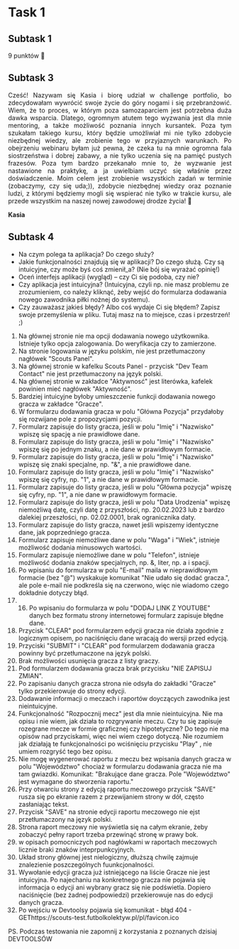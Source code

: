 # **Task 1**
## **Subtask 1**
9 punktów 🤸
## **Subtask 3**
<p align="justify">Cześć! Nazywam się Kasia i biorę udział w challenge portfolio, bo zdecydowałam wywrócić swoje życie do góry nogami i się przebranżowić. Wiem, że to proces, w którym poza samozaparciem jest potrzebna duża dawka wsparcia. Dlatego, ogromnym atutem tego wyzwania jest dla mnie mentoring, a także możliwość poznania innych kursantek. Poza tym szukałam takiego kursu, który będzie umożliwiał mi nie tylko zdobycie niezbędnej wiedzy, ale zrobienie tego w przyjaznych warunkach. Po obejrzeniu webinaru byłam już pewna, że czeka tu na mnie ogromna fala siostrzeństwa i dobrej zabawy, a nie tylko uczenia się na pamięć pustych frazesów. Poza tym bardzo przekanało mnie to, że wyzwanie jest nastawione na praktykę, a ja uwielbiam uczyć się właśnie przez doświadczenie. Moim celem jest zrobienie wszystkich zadań w terminie (zobaczymy, czy się uda;)), zdobycie niezbędnej wiedzy oraz poznanie ludzi, z którymi będziemy mogli się wspierać nie tylko w trakcie kursu, ale przede wszystkim na naszej nowej zawodowej drodze życia! 🍾</p>

**Kasia**
## **Subtask 4**
- Na czym polega ta aplikacja? Do czego służy?
- Jakie funkcjonalności znajdują się w aplikacji? Do czego służą. Czy są intuicyjne, czy może byś coś zmienił_a? (Nie bój się wyrażać opinię!)
- Oceń interfejs aplikacji (wygląd) – czy Ci się podoba, czy nie?
- Czy aplikacja jest intuicyjna? (Intuicyjna, czyli np. nie masz problemu ze zrozumieniem, co należy kliknąć, żeby wejść do formularza dodawania nowego zawodnika piłki nożnej do systemu).
- Czy zauważasz jakieś błędy? Albo coś wydaje Ci się błędem? Zapisz swoje przemyślenia w pliku. Tutaj masz na to miejsce, czas i przestrzeń! ;)
1. Na głównej stronie nie ma opcji dodawania nowego użytkownika. Istnieje tylko opcja zalogowania. Do weryfikacja czy to zamierzone.
2. Na stronie logowania w języku polskim, nie jest przetłumaczony nagłówek "Scouts Panel". 
3. Na głównej stronie w kafelku Scouts Panel - przycisk "Dev Team Contact" nie jest przetłumaczony na język polski.
4. Na głównej stronie w zakładce "Aktywnosć" jest literówka, kafelek powinien mieć nagłówek "Aktywność".
5. Bardziej intuicyjne byłoby umieszczenie funkcji dodawania nowego gracza w zakładce "Gracze".
6. W formularzu dodawania gracza w polu "Główna Pozycja" przydałoby się rozwijane pole z propozycjami pozycji.
7. Formularz zapisuje do listy gracza, jeśli w polu "Imię" i "Nazwisko" wpiszę się spację a nie prawidłowe dane.
8. Formularz zapisuje do listy gracza, jeśli w polu "Imię" i "Nazwisko" wpiszę się po jednym znaku, a nie dane w prawidłowym formacie.
9. Formularz zapisuje do listy gracza, jeśli w polu "Imię" i "Nazwisko" wpiszę się znaki specjalne, np. "&", a nie prawidłowe dane.
10. Formularz zapisuje do listy gracza, jeśli w polu "Imię" i "Nazwisko" wpiszę się cyfry, np. "1", a nie dane w prawidłowym formacie.
11. Formularz zapisuje do listy gracza, jeśli w polu "Główna pozycja" wpiszę się cyfry, np. "1", a nie dane w prawidłowym formacie.
12. Formularz zapisuje do listy gracza, jeśli w polu "Data Urodzenia" wpiszę niemożliwą datę, czyli datę z przyszłości, np. 20.02.2023 lub z bardzo dalekiej przeszłości, np. 02.02.0001, brak ogranicznika daty.
13. Formularz zapisuje do listy gracza, nawet jeśli wpiszemy identyczne dane, jak poprzedniego gracza.
14. Formularz zapisuje niemożliwe dane w polu "Waga" i "Wiek", istnieje możliwość dodania minusowych wartości.
15. Formularz zapisuje niemożliwe dane w polu "Telefon", istnieje możliwość dodania znaków specjalnych, np. &, liter, np. a i spacji.
16. Po wpisaniu do formularza w polu "E-mail" maila w nieprawidłowym formacie (bez "@") wyskakuje komunikat "Nie udało się dodać gracza.", ale pole e-mail nie podkreśla się na czerwono, więc nie wiadomo czego dokładnie dotyczy błąd.
17. 16. Po wpisaniu do formularza w polu "DODAJ LINK Z YOUTUBE" danych bez formatu strony internetowej formularz zapisuje błędne dane.
18. Przycisk "CLEAR" pod formularzem edycji gracza nie działa zgodnie z logicznym opisem, po naciśnięciu dane wracają do wersji przed edycją.
19. Przyciski "SUBMIT" i "CLEAR" pod formularzem dodawania gracza powinny być przetłumaczone na język polski.
20. Brak możliwości usunięcia gracza z listy graczy.
21. Pod formularzem dodawania gracza brak przycisku "NIE ZAPISUJ ZMIAN".
22. Po zapisaniu danych gracza strona nie odsyła do zakładki "Gracze" tylko przekierowuje do strony edycji.
23. Dodawanie informacji o meczach i raportów doyczących zawodnika jest nieintuicyjne.
24. Funkcjonalność "Rozpocznij mecz" jest dla mnie nieintuicyjna. Nie ma opisu i nie wiem, jak działa to rozgrywanie meczu. Czy tu się zapisuje rozegrane mecze w formie graficznej czy hipotetyczne? Do tego nie ma opisów nad przyciskami, więc nei wiem czego dotyczą. Nie rozumiem jak działają te funkcjonalności po wciśnięciu przycisku "Play" , nie umiem rozgryść tego bez opisu.
25. Nie mogę wygenerować raportu z meczu bez wpisania danych gracza w polu "Województwo" chociaż w formularzu dodawania gracza nie ma tam gwiazdki. Komunikat: "Brakujące dane gracza. Pole "Województwo" jest wymagane do stworzenia raportu."
26. Przy otwarciu strony z edycją raportu meczowego przycisk "SAVE" rusza się po ekranie razem z przewijaniem strony w dół, często zasłaniając tekst.
27. Przycisk "SAVE" na stronie edycji raportu meczowego nie ejst przetłumaczony na język polski.
28. Strona raport meczowy nie wyświetla się na całym ekranie, żeby zobaczyć pełny raport trzeba przewinąć stronę w prawy bok.
29. w opisach pomocniczych pod nagłówkami w raportach meczowych licznie braki znaków inteprpunkcyjnych.
30. Układ strony głównej jest nielogiczny, dłuższą chwilę zajmuje znalezienie poszczególnych fuunkcjonalności.
31. Wywołanie edycji gracza już istniejącego na liście Gracze nie jest intuicyjna. Po najechaniu na konkretnego gracza nie pojawia się informacja o edycji ani wybrany gracz się nie podświetla. Dopiero naciśnięcie (bez żadnej podpowiedzi) przekierowuje nas do edycji danych gracza.
32. Po wejściu w Devtoolsy pojawia się komunikat - błąd 404 - GEThttps://scouts-test.futbolkolektyw.pl/pl/favicon.ico

PS. Podczas testowania nie zapomnij z korzystania z poznanych dzisiaj DEVTOOLSÓW
